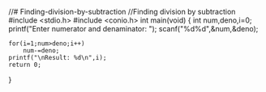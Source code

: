//# Finding-division-by-subtraction
//Finding division by subtraction
#include <stdio.h>
#include <conio.h>
int main(void)
{
    int num,deno,i=0;
    printf("Enter numerator and denaminator: ");
    scanf("%d%d",&num,&deno);

    for(i=1;num>deno;i++)
        num-=deno;
    printf("\nResult: %d\n",i);
    return 0;

}
